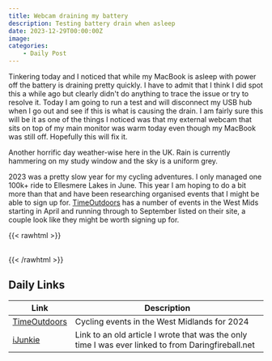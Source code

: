 ```yaml
---
title: Webcam draining my battery   
description: Testing battery drain when asleep
date: 2023-12-29T00:00:00Z
image: 
categories:
    - Daily Post
---
```

Tinkering today and I noticed that while my MacBook is asleep with power off the battery is draining pretty quickly. I have to admit that I think I did spot this a while ago but clearly didn't do anything to trace the issue or try to resolve it. Today I am going to run a test and will disconnect my USB hub when I go out and see if this is what is causing the drain. I am fairly sure this will be it as one of the things I noticed was that my external webcam that sits on top of my main monitor was warm today even though my MacBook was still off. Hopefully this will fix it.

Another horrific day weather-wise here in the UK. Rain is currently hammering on my study window and the sky is a uniform grey.

2023 was a pretty slow year for my cycling adventures. I only managed one 100k+ ride to Ellesmere Lakes in June. This year I am hoping to do a bit more than that and have been researching organised events that I might be able to sign up for. [TimeOutdoors](https://www.timeoutdoors.com/events/bike-rides/west-midlands) has a number of events in the West Mids starting in April and running through to September listed on their site, a couple look like they might be worth signing up for.

{{< rawhtml >}}    
    <!-- html codes here-->  
    <div class="strava-embed-placeholder" data-embed-type="activity" data-embed-id="9344134076"></div><script src="https://strava-embeds.com/embed.js"></script>
{{< /rawhtml >}}

## Daily Links

|Link|Description|
|--------|----|
|[TimeOutdoors](https://www.timeoutdoors.com/events/bike-rides/west-midlands)|Cycling events in the West Midlands for 2024|
|[iJunkie](https://ijunkie.com/slowiphonesyncs/)|Link to an old article I wrote that was the only time I was ever linked to from Daringfireball.net|
